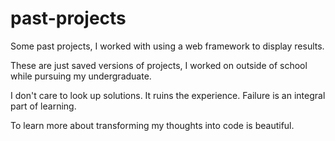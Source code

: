 # past-projects
Some past projects, I worked with using a web framework to display results.

These are just saved versions of projects, I worked on outside of school while pursuing my undergraduate.

I don't care to look up solutions. It ruins the experience. Failure is an integral part of learning. 

To learn more about transforming my thoughts into code is beautiful.

